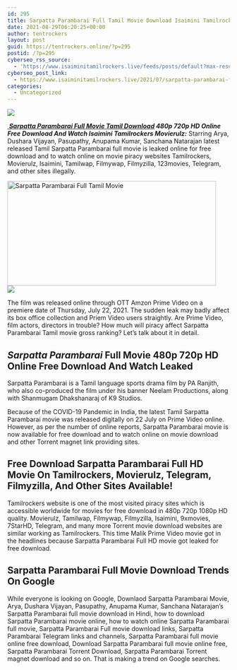 ```yaml
---
id: 295
title: Sarpatta Parambarai Full Tamil Movie Download Isaimini Tamilrockers Movierulz
date: 2021-08-29T06:20:25+00:00
author: tentrockers
layout: post
guid: https://tentrockers.online/?p=295
postid: /?p=295
cyberseo_rss_source:
  - 'https://www.isaiminitamilrockers.live/feeds/posts/default?max-results=150&start-index=1'
cyberseo_post_link:
  - https://www.isaiminitamilrockers.live/2021/07/sarpatta-parambarai-full-tamil-movie.html
categories:
  - Uncategorized
---
```

<div class="media_block">
  <img src="https://1.bp.blogspot.com/-eVtzQktsFVU/YPmEqcSutHI/AAAAAAAABEM/R0FBCjK84yU5k1jdqF-KzhE-AJWKvQ7mgCLcBGAsYHQ/s72-w473-h237-c/Sarpatta-paraumbarai-Movie-Download-KuttyMovies-1200x720.jpg" class="media_thumbnail" />
</div>

<meta content="&nbsp; Sarpatta Parambarai Full Movie Tamil Download 480p 720p HD Online Free Download And Watch Isaimini Tamilrockers Movierulz: &nbsp;Starring Arya..." name="twitter:description" />

  


<center>
</center>

[&nbsp;](https://www.tamilrockers.co.nz/sarpatta-parambarai-full-tamil-movie-tamilrockers-movierulz/)**_[Sarpatta Parambarai Full Movie Tamil Download](https://www.tamilrockers.co.nz/sarpatta-parambarai-full-tamil-movie-tamilrockers-movierulz/) 480p 720p HD Online Free Download And Watch Isaimini Tamilrockers Movierulz:_**&nbsp;Starring Arya, Dushara Vijayan, Pasupathy, Anupama Kumar, Sanchana Natarajan latest released Tamil Sarpatta Parambarai full movie is leaked online for free download and to watch online on movie piracy websites Tamilrockers, Movierulz, Isaimini, Tamilwap, Filmywap, Filmyzilla, 123movies, Telegram, and other sites illegally.

<div class="separator">
  <a href="https://1.bp.blogspot.com/-eVtzQktsFVU/YPmEqcSutHI/AAAAAAAABEM/R0FBCjK84yU5k1jdqF-KzhE-AJWKvQ7mgCLcBGAsYHQ/s1200/Sarpatta-paraumbarai-Movie-Download-KuttyMovies-1200x720.jpg"><img loading="lazy" alt="Sarpatta Parambarai Full Tamil Movie" border="0" data-original-height="720" data-original-width="1200" height="237" src="https://1.bp.blogspot.com/-eVtzQktsFVU/YPmEqcSutHI/AAAAAAAABEM/R0FBCjK84yU5k1jdqF-KzhE-AJWKvQ7mgCLcBGAsYHQ/w473-h237/Sarpatta-paraumbarai-Movie-Download-KuttyMovies-1200x720.jpg" width="473" /></a>
</div>



<div class="separator">
  <a href="https://techsambavangal.in/"><img border="0" data-original-height="250" data-original-width="300" src="https://1.bp.blogspot.com/-nfbzYVobUik/YMlpOerzdgI/AAAAAAAAA3Y/aAupsOUs_WMY6Lv7R1OtZhI6OqaRh-YAwCPcBGAYYCw/s0/e854879156f0849f3d27a89db88ed039.png" /></a>
</div>

The film was released online through OTT Amzon Prime Video on a premiere date of Thursday, July 22, 2021. The sudden leak may badly affect its box office collection and Priem Video users straightly. Are Prime Video, film actors, directors in trouble? How much will piracy affect Sarpatta Parambarai Tamil movie gross ranking? Let&#8217;s talk about it in detail.

## **_Sarpatta Parambarai_**&nbsp;Full Movie 480p 720p HD Online Free Download And Watch Leaked

Sarpatta Parambarai is a Tamil language sports drama film by PA Ranjith, who also co-produced the film under his banner Neelam Productions, along with Shanmugam Dhakshanaraj of K9 Studios.

Because of the COVID-19 Pandemic in India, the latest Tamil Sarpatta Parambarai movie was released digitally on 22 July on Prime Video online. However, as per the number of online reports, Sarpatta Parambarai movie is now available for free download and to watch online on movie download and other Torrent magnet link providing sites.

<div>
  <h2>
    Free Download Sarpatta Parambarai Full HD Movie On Tamilrockers, Movierulz, Telegram, Filmyzilla, And Other Sites Available!
  </h2>
  
  <p>
    Tamilrockers website is one of the most visited piracy sites which is accessible worldwide for movies for free download in 480p 720p 1080p HD quality. Movierulz, Tamilwap, Filmywap, Filmyzilla, Isaimini, 9xmovies, 7StarHD, Telegram, and many more Torrent movie download websites are similar working as Tamilrockers. This time Malik Prime Video movie got in the headlines because Sarpatta Parambarai Full HD movie got leaked for free download.
  </p>
  
  <h2>
    Sarpatta Parambarai Full Movie Download Trends On Google
  </h2>
  
  <p>
    While everyone is looking on Google, Downlaod Sarpatta Parambarai Movie, Arya, Dushara Vijayan, Pasupathy, Anupama Kumar, Sanchana Natarajan&#8217;s Sarpatta Parambarai full movie download in Hindi, how to download Sarpatta Parambarai movie online, how to watch online Sarpatta Parambarai full movie, Sarpatta Parambarai Full movie download links, Sarpatta Parambarai Telegram links and channels, Sarpatta Parambarai full movie online free download, Download Sarpatta Parambarai full movie online free, Sarpatta Parambarai Torrent Download, Sarpatta Parambarai Torrent magnet download and so on. That is making a trend on Google searches.
  </p>
</div>

<center>
</center>